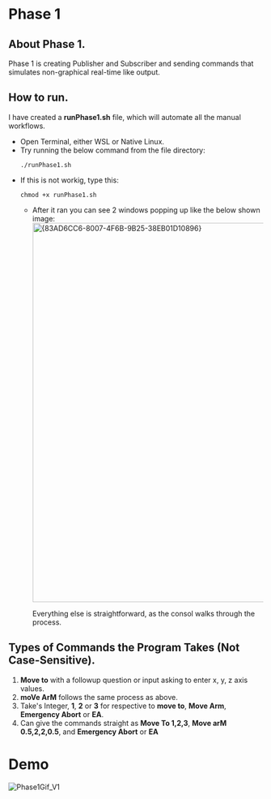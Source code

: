 # Phase 1

## About Phase 1. 
Phase 1 is creating Publisher and Subscriber and sending commands that simulates non-graphical real-time like output.

## How to run. 
I have created a **runPhase1.sh** file, which will automate all the manual workflows. 
  * Open Terminal, either WSL or Native Linux.
  * Try running the below command from the file directory:
      ```
      ./runPhase1.sh
      ```
* If this is not workig, type this:
   ```
   chmod +x runPhase1.sh
   ```
    * After it ran you can see 2 windows popping up like the below shown image:
        <img width="1228" height="748" alt="{83AD6CC6-8007-4F6B-9B25-38EB01D10896}" src="https://github.com/user-attachments/assets/fefd0849-d196-4890-920c-08c7318fcdba" />

      Everything else is straightforward, as the consol walks through the process.

##  Types of Commands the Program Takes (Not Case-Sensitive). 
  1. **Move to** with a followup question or input asking to enter x, y, z axis values.
  2. **moVe ArM** follows the same process as above.
  3. Take's Integer, **1**, **2** or **3** for respective to **move to**, **Move Arm**, **Emergency Abort** or **EA**.
  4.  Can give the commands straight as **Move To 1,2,3**, **Move arM 0.5,2,2,0.5**, and **Emergency Abort** or **EA**

# Demo
![Phase1Gif_V1](https://github.com/user-attachments/assets/355d085c-c326-4400-9d7e-5a7bb6ac3539)
